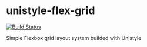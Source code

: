 # unistyle-flex-grid

[![Build Status](https://travis-ci.org/davegomez/unistyle-flex-grid.svg?branch=develop)](https://travis-ci.org/davegomez/unistyle-flex-grid)

Simple Flexbox grid layout system builded with Unistyle

